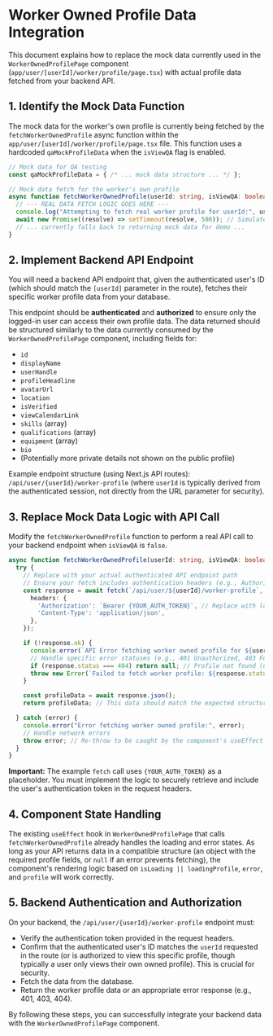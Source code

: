 # Worker Owned Profile Data Integration

This document explains how to replace the mock data currently used in the `WorkerOwnedProfilePage` component (`app/user/[userId]/worker/profile/page.tsx`) with actual profile data fetched from your backend API.

## 1. Identify the Mock Data Function

The mock data for the worker's own profile is currently being fetched by the `fetchWorkerOwnedProfile` async function within the `app/user/[userId]/worker/profile/page.tsx` file. This function uses a hardcoded `qaMockProfileData` when the `isViewQA` flag is enabled.

```typescript
// Mock data for QA testing
const qaMockProfileData = { /* ... mock data structure ... */ };

// Mock data fetch for the worker's own profile
async function fetchWorkerOwnedProfile(userId: string, isViewQA: boolean) {
  // --- REAL DATA FETCH LOGIC GOES HERE ---
  console.log("Attempting to fetch real worker profile for userId:", userId);
  await new Promise((resolve) => setTimeout(resolve, 500)); // Simulate fetch delay
  // ... currently falls back to returning mock data for demo ...
}
```

## 2. Implement Backend API Endpoint

You will need a backend API endpoint that, given the authenticated user's ID (which should match the `[userId]` parameter in the route), fetches their specific worker profile data from your database.

This endpoint should be **authenticated** and **authorized** to ensure only the logged-in user can access their own profile data. The data returned should be structured similarly to the data currently consumed by the `WorkerOwnedProfilePage` component, including fields for:

-   `id`
-   `displayName`
-   `userHandle`
-   `profileHeadline`
-   `avatarUrl`
-   `location`
-   `isVerified`
-   `viewCalendarLink`
-   `skills` (array)
-   `qualifications` (array)
-   `equipment` (array)
-   `bio`
-   (Potentially more private details not shown on the public profile)

Example endpoint structure (using Next.js API routes): `/api/user/{userId}/worker-profile` (where `userId` is typically derived from the authenticated session, not directly from the URL parameter for security).

## 3. Replace Mock Data Logic with API Call

Modify the `fetchWorkerOwnedProfile` function to perform a real API call to your backend endpoint when `isViewQA` is `false`.

```typescript
async function fetchWorkerOwnedProfile(userId: string, isViewQA: boolean): Promise<any | null> {
  try {
    // Replace with your actual authenticated API endpoint path
    // Ensure your fetch includes authentication headers (e.g., Authorization: Bearer <token>)
    const response = await fetch(`/api/user/${userId}/worker-profile`, {
      headers: {
        'Authorization': `Bearer {YOUR_AUTH_TOKEN}`, // Replace with logic to get token
        'Content-Type': 'application/json',
      },
    });

    if (!response.ok) {
      console.error(`API Error fetching worker owned profile for ${userId}: ${response.status}`);
      // Handle specific error statuses (e.g., 401 Unauthorized, 403 Forbidden, 404 Not Found)
      if (response.status === 404) return null; // Profile not found (unlikely for owned profile)
      throw new Error(`Failed to fetch worker profile: ${response.statusText}`);
    }

    const profileData = await response.json();
    return profileData; // This data should match the expected structure

  } catch (error) {
    console.error("Error fetching worker owned profile:", error);
    // Handle network errors
    throw error; // Re-throw to be caught by the component's useEffect
  }
}
```

**Important:** The example `fetch` call uses `{YOUR_AUTH_TOKEN}` as a placeholder. You must implement the logic to securely retrieve and include the user's authentication token in the request headers.

## 4. Component State Handling

The existing `useEffect` hook in `WorkerOwnedProfilePage` that calls `fetchWorkerOwnedProfile` already handles the loading and error states. As long as your API returns data in a compatible structure (an object with the required profile fields, or `null` if an error prevents fetching), the component's rendering logic based on `isLoading || loadingProfile`, `error`, and `profile` will work correctly.

## 5. Backend Authentication and Authorization

On your backend, the `/api/user/{userId}/worker-profile` endpoint must:

-   Verify the authentication token provided in the request headers.
-   Confirm that the authenticated user's ID matches the `userId` requested in the route (or is authorized to view this specific profile, though typically a user only views their own owned profile). This is crucial for security.
-   Fetch the data from the database.
-   Return the worker profile data or an appropriate error response (e.g., 401, 403, 404).

By following these steps, you can successfully integrate your backend data with the `WorkerOwnedProfilePage` component. 